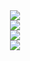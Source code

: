 <html>
<head>
<center>
<a href='https://dapp4u.live'> <img src='https://dapp4u.biz/banners/728x90/4.gif'></a> <br>
<a href='https://dapp4u.live'> <img src='https://dapp4u.biz/banners/728x90/3.gif'></a> <br>
<a href='https://dapp4u.live'> <img src='https://dapp4u.biz/banners/728x90/2.gif'></a> <br>
<a href='https://dapp4u.live'> <img src='https://dapp4u.biz/banners/728x90/1.gif'></a> <br>
</br>
</center>
</head>
</html>

